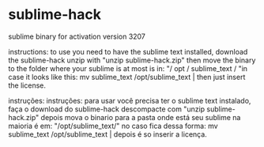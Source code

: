 # sublime-hack
sublime binary for activation version 3207


instructions: to use you need to have the sublime text installed, download the sublime-hack unzip with "unzip sublime-hack.zip" then move the binary to the folder where your sublime is at most is in: "/ opt / sublime_text / "in case it looks like this:      mv  sublime_text /opt/sublime_text | then just insert the license.

instruções: instruções: para usar você precisa ter o sublime text instalado, faça o download do sublime-hack descompacte com "unzip sublime-hack.zip" depois mova o binario para a pasta onde está seu sublime na maioria é em: "/opt/sublime_text/" no caso fica dessa forma: mv sublime_text /opt/sublime_text | depois é so inserir a licença.

